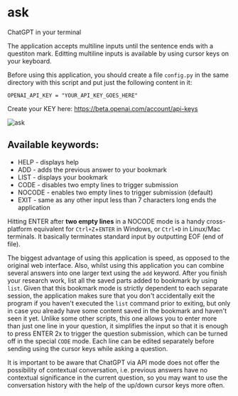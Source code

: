 # ask
ChatGPT in your terminal

The application accepts multiline inputs until the sentence ends with a questiton mark.
Editting multiline inputs is available by using cursor keys on your keyboard.

Before using this application, you should create a file `config.py` in the same directory with
this script and put just the following content in it:

```
OPENAI_API_KEY = "YOUR_API_KEY_GOES_HERE"
```

Create your KEY here: https://beta.openai.com/account/api-keys


![ask](https://user-images.githubusercontent.com/411471/214705092-63a3a2d7-b969-4fdb-ae83-24df16fbce0f.gif)


## Available keywords:

* HELP   - displays help
* ADD    - adds the previous answer to your bookmark
* LIST   - displays your bookmark
* CODE   - disables two empty lines to trigger submission
* NOCODE - enables two empty lines to trigger submission (default)
* EXIT   - same as any other input less than 7 characters long ends the application

Hitting ENTER after **two empty lines** in a NOCODE mode is a handy cross-platform equivalent 
for `Ctrl+Z`+`ENTER` in Windows, or `Ctrl+D` in Linux/Mac terminals. It basically 
terminates standard input by outputting EOF (end of file).

The biggest advantage of using this application is speed, as opposed to the original web interface. Also, whilst using this application you can combine several answers into one larger text using the `add` keyword. After you finish your research work, list all the saved parts added to bookmark by using `list`. Given that this bookmark mode is strictly dependent to each separate session, the application makes sure that you don't accidentally exit the program if you haven't executed the `list` command prior to exiting, but only in case you already have some content saved in the bookmark and haven't seen it yet. Unlike some other scripts, this one allows you to enter more than just one line in your question, it simplifies the input so that it is enough to press ENTER 2x to trigger the question submission, which can be turned off in the special `CODE` mode. Each line can be edited separately before sending using the cursor keys while asking a question.

It is important to be aware that ChatGPT via API mode does not offer the possibility of contextual conversation, i.e. previous answers have no contextual significance in the current question, so you may want to use the conversation history with the help of the up/down cursor keys more often.
